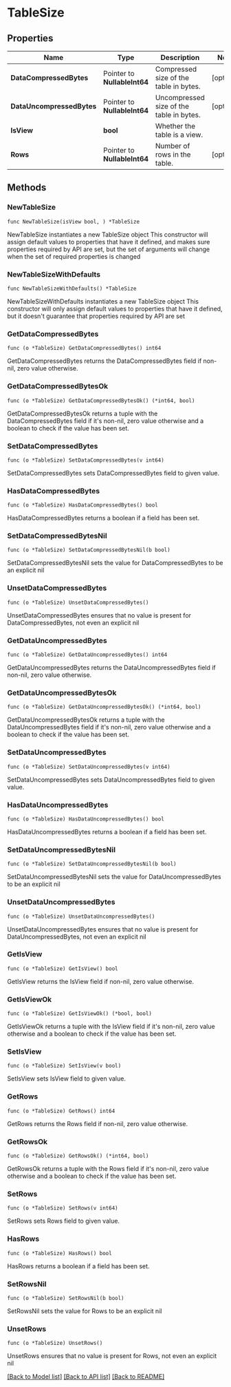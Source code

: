 # TableSize

## Properties

Name | Type | Description | Notes
------------ | ------------- | ------------- | -------------
**DataCompressedBytes** | Pointer to **NullableInt64** | Compressed size of the table in bytes. | [optional] 
**DataUncompressedBytes** | Pointer to **NullableInt64** | Uncompressed size of the table in bytes. | [optional] 
**IsView** | **bool** | Whether the table is a view. | 
**Rows** | Pointer to **NullableInt64** | Number of rows in the table. | [optional] 

## Methods

### NewTableSize

`func NewTableSize(isView bool, ) *TableSize`

NewTableSize instantiates a new TableSize object
This constructor will assign default values to properties that have it defined,
and makes sure properties required by API are set, but the set of arguments
will change when the set of required properties is changed

### NewTableSizeWithDefaults

`func NewTableSizeWithDefaults() *TableSize`

NewTableSizeWithDefaults instantiates a new TableSize object
This constructor will only assign default values to properties that have it defined,
but it doesn't guarantee that properties required by API are set

### GetDataCompressedBytes

`func (o *TableSize) GetDataCompressedBytes() int64`

GetDataCompressedBytes returns the DataCompressedBytes field if non-nil, zero value otherwise.

### GetDataCompressedBytesOk

`func (o *TableSize) GetDataCompressedBytesOk() (*int64, bool)`

GetDataCompressedBytesOk returns a tuple with the DataCompressedBytes field if it's non-nil, zero value otherwise
and a boolean to check if the value has been set.

### SetDataCompressedBytes

`func (o *TableSize) SetDataCompressedBytes(v int64)`

SetDataCompressedBytes sets DataCompressedBytes field to given value.

### HasDataCompressedBytes

`func (o *TableSize) HasDataCompressedBytes() bool`

HasDataCompressedBytes returns a boolean if a field has been set.

### SetDataCompressedBytesNil

`func (o *TableSize) SetDataCompressedBytesNil(b bool)`

 SetDataCompressedBytesNil sets the value for DataCompressedBytes to be an explicit nil

### UnsetDataCompressedBytes
`func (o *TableSize) UnsetDataCompressedBytes()`

UnsetDataCompressedBytes ensures that no value is present for DataCompressedBytes, not even an explicit nil
### GetDataUncompressedBytes

`func (o *TableSize) GetDataUncompressedBytes() int64`

GetDataUncompressedBytes returns the DataUncompressedBytes field if non-nil, zero value otherwise.

### GetDataUncompressedBytesOk

`func (o *TableSize) GetDataUncompressedBytesOk() (*int64, bool)`

GetDataUncompressedBytesOk returns a tuple with the DataUncompressedBytes field if it's non-nil, zero value otherwise
and a boolean to check if the value has been set.

### SetDataUncompressedBytes

`func (o *TableSize) SetDataUncompressedBytes(v int64)`

SetDataUncompressedBytes sets DataUncompressedBytes field to given value.

### HasDataUncompressedBytes

`func (o *TableSize) HasDataUncompressedBytes() bool`

HasDataUncompressedBytes returns a boolean if a field has been set.

### SetDataUncompressedBytesNil

`func (o *TableSize) SetDataUncompressedBytesNil(b bool)`

 SetDataUncompressedBytesNil sets the value for DataUncompressedBytes to be an explicit nil

### UnsetDataUncompressedBytes
`func (o *TableSize) UnsetDataUncompressedBytes()`

UnsetDataUncompressedBytes ensures that no value is present for DataUncompressedBytes, not even an explicit nil
### GetIsView

`func (o *TableSize) GetIsView() bool`

GetIsView returns the IsView field if non-nil, zero value otherwise.

### GetIsViewOk

`func (o *TableSize) GetIsViewOk() (*bool, bool)`

GetIsViewOk returns a tuple with the IsView field if it's non-nil, zero value otherwise
and a boolean to check if the value has been set.

### SetIsView

`func (o *TableSize) SetIsView(v bool)`

SetIsView sets IsView field to given value.


### GetRows

`func (o *TableSize) GetRows() int64`

GetRows returns the Rows field if non-nil, zero value otherwise.

### GetRowsOk

`func (o *TableSize) GetRowsOk() (*int64, bool)`

GetRowsOk returns a tuple with the Rows field if it's non-nil, zero value otherwise
and a boolean to check if the value has been set.

### SetRows

`func (o *TableSize) SetRows(v int64)`

SetRows sets Rows field to given value.

### HasRows

`func (o *TableSize) HasRows() bool`

HasRows returns a boolean if a field has been set.

### SetRowsNil

`func (o *TableSize) SetRowsNil(b bool)`

 SetRowsNil sets the value for Rows to be an explicit nil

### UnsetRows
`func (o *TableSize) UnsetRows()`

UnsetRows ensures that no value is present for Rows, not even an explicit nil

[[Back to Model list]](../README.md#documentation-for-models) [[Back to API list]](../README.md#documentation-for-api-endpoints) [[Back to README]](../README.md)


